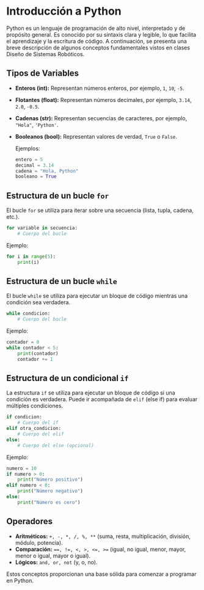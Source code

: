 # Introducción a Python
Python es un lenguaje de programación de alto nivel, interpretado y de propósito general. Es conocido por su sintaxis clara y legible, lo que facilita el aprendizaje y la escritura de código. A continuación, se presenta una breve descripción de algunos conceptos fundamentales vistos en clases Diseño de Sistemas Robóticos.

## Tipos de Variables
- **Enteros (int):** Representan números enteros, por ejemplo, `1`, `10`, `-5`.
- **Flotantes (float):** Representan números decimales, por ejemplo, `3.14`, `2.0`, `-0.5`.
- **Cadenas (str):** Representan secuencias de caracteres, por ejemplo, `"Hola"`, `'Python'`.
- **Booleanos (bool):** Representan valores de verdad, `True` o `False`.

  Ejemplos:
  ```python
  entero = 5
  decimal = 3.14
  cadena = "Hola, Python"
  booleano = True
  ```

## Estructura de un bucle `for`
El bucle `for` se utiliza para iterar sobre una secuencia (lista, tupla, cadena, etc.).

  ```python
  for variable in secuencia:
      # Cuerpo del bucle
  ```

  Ejemplo:
  ```python
  for i in range(5):
      print(i)
  ```

## Estructura de un bucle `while`
El bucle `while` se utiliza para ejecutar un bloque de código mientras una condición sea verdadera.

  ```python
  while condicion:
      # Cuerpo del bucle
  ```

  Ejemplo:
  ```python
  contador = 0
  while contador < 5:
      print(contador)
      contador += 1
  ```

## Estructura de un condicional `if`
La estructura `if` se utiliza para ejecutar un bloque de código si una condición es verdadera. Puede ir acompañada de `elif` (else if) para evaluar múltiples condiciones.

  ```python
  if condicion:
      # Cuerpo del if
  elif otra_condicion:
      # Cuerpo del elif
  else:
      # Cuerpo del else (opcional)
  ```

  Ejemplo:
  ```python
  numero = 10
  if numero > 0:
      print("Número positivo")
  elif numero < 0:
      print("Número negativo")
  else:
      print("Número es cero")
  ```

## Operadores
- **Aritméticos:** `+, -, *, /, %, **` (suma, resta, multiplicación, división, módulo, potencia).
- **Comparación:** `==, !=, <, >, <=, >=` (igual, no igual, menor, mayor, menor o igual, mayor o igual).
- **Lógicos:** `and, or, not` (y, o, no).

Estos conceptos proporcionan una base sólida para comenzar a programar en Python. 
